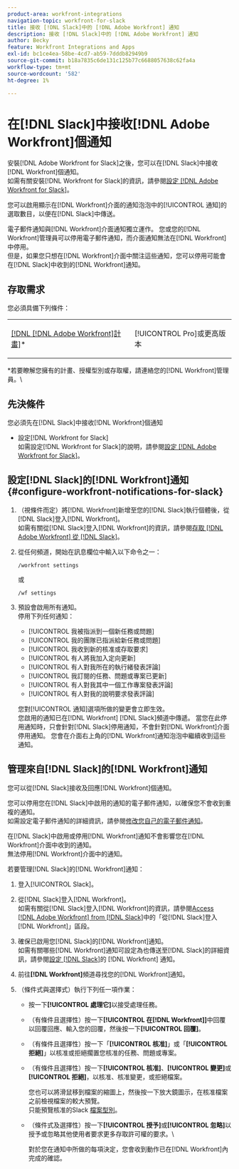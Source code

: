 ```yaml
---
product-area: workfront-integrations
navigation-topic: workfront-for-slack
title: 接收 [!DNL Slack]中的 [!DNL Adobe Workfront] 通知
description: 接收 [!DNL Slack]中的 [!DNL Adobe Workfront] 通知
author: Becky
feature: Workfront Integrations and Apps
exl-id: bc1ce4ea-58be-4cd7-ab59-7dddb82949b9
source-git-commit: b18a7835c6de131c125b77c6688057638c62fa4a
workflow-type: tm+mt
source-wordcount: '582'
ht-degree: 1%

---
```


# 在[!DNL Slack]中接收[!DNL Adobe Workfront]個通知

<!--
<p data-mc-conditions="QuicksilverOrClassic.Draft mode">(NOTE: Alina: *** Linked to Accessing Workfront from Slack.***Some of this information is duplicating in Accessing Workfront from Slack (also screen shots))</p>
-->

安裝[!DNL Adobe Workfront for Slack]之後，您可以在[!DNL Slack]中接收[!DNL Workfront]個通知。\
如需有關安裝[!DNL Workfront for Slack]的資訊，請參閱[設定 [!DNL Adobe Workfront for Slack]](../../workfront-integrations-and-apps/using-workfront-with-slack/configure-workfront-for-slack.md)。

您可以啟用顯示在[!DNL Workfront]介面的通知泡泡中的[!UICONTROL 通知]的選取數目，以便在[!DNL Slack]中傳送。

電子郵件通知與[!DNL Workfront]介面通知獨立運作。 您或您的[!DNL Workfront]管理員可以停用電子郵件通知，而介面通知無法在[!DNL Workfront]中停用。\
但是，如果您只想在[!DNL Workfront]介面中關注這些通知，您可以停用可能會在[!DNL Slack]中收到的[!DNL Workfront]通知。

## 存取需求

您必須具備下列條件：

<table style="table-layout:auto"> 
 <col> 
 </col> 
 <col> 
 </col> 
 <tbody> 
  <tr> 
   <td role="rowheader"><a href="https://business.adobe.com/products/workfront/pricing.html" target="_blank">[!DNL [!DNL Adobe Workfront]計畫]</a>*</td> 
   <td> <p>[!UICONTROL Pro]或更高版本</p> </td> 
  </tr> 
 </tbody> 
</table>

&#42;若要瞭解您擁有的計畫、授權型別或存取權，請連絡您的[!DNL Workfront]管理員。\

## 先決條件

您必須先在[!DNL Slack]中接收[!DNL Workfront]個通知

* 設定[!DNL Workfront for Slack]\
   如需設定[!DNL Workfront for Slack]的說明，請參閱[設定 [!DNL Adobe Workfront for Slack]](../../workfront-integrations-and-apps/using-workfront-with-slack/configure-workfront-for-slack.md)。

## 設定[!DNL Slack]的[!DNL Workfront]通知 {#configure-workfront-notifications-for-slack}

1. （視條件而定）將[!DNL Workfront]新增至您的[!DNL Slack]執行個體後，從[!DNL Slack]登入[!DNL Workfront]。\
   如需有關從[!DNL Slack]登入[!DNL Workfront]的資訊，請參閱[存取 [!DNL Adobe Workfront] 從 [!DNL Slack]](../../workfront-integrations-and-apps/using-workfront-with-slack/access-workfront-from-slack.md)。

1. 從任何頻道，開始在訊息欄位中輸入以下命令之一：

   `/workfront settings`

   或

   `/wf settings`

1. 預設會啟用所有通知。\
   停用下列任何通知：

   * [!UICONTROL 我被指派到一個新任務或問題]
   * [!UICONTROL 我的團隊已指派給新任務或問題]
   * [!UICONTROL 我收到新的核准或存取要求]
   * [!UICONTROL 有人將我加入定向更新]
   * [!UICONTROL 有人對我所在的執行緒發表評論]
   * [!UICONTROL 我訂閱的任務、問題或專案已更新]
   * [!UICONTROL 有人對我其中一個工作專案發表評論]
   * [!UICONTROL 有人對我的說明要求發表評論]

   您對[!UICONTROL 通知]選項所做的變更會立即生效。\
   您啟用的通知已在[!DNL Workfront] [!DNL Slack]頻道中傳遞。 當您在此停用通知時，只會針對[!DNL Slack]停用通知，不會針對[!DNL Workfront]介面停用通知。 您會在介面右上角的[!DNL Workfront]通知泡泡中繼續收到這些通知。

## 管理來自[!DNL Slack]的[!DNL Workfront]通知

您可以從[!DNL Slack]接收及回應[!DNL Workfront]個通知。

您可以停用您在[!DNL Slack]中啟用的通知的電子郵件通知，以確保您不會收到重複的通知。\
如需設定電子郵件通知的詳細資訊，請參閱[修改您自己的電子郵件通知](../../workfront-basics/using-notifications/activate-or-deactivate-your-own-event-notifications.md)。

在[!DNL Slack]中啟用或停用[!DNL Workfront]通知不會影響您在[!DNL Workfront]介面中收到的通知。\
無法停用[!DNL Workfront]介面中的通知。

若要管理[!DNL Slack]的[!DNL Workfront]通知：

1. 登入[!UICONTROL Slack]。
1. 從[!DNL Slack]登入[!DNL Workfront]。\
   如需有關從[!DNL Slack]登入[!DNL Workfront]的資訊，請參閱[Access [!DNL Adobe Workfront] from [!DNL Slack]](../../workfront-integrations-and-apps/using-workfront-with-slack/access-workfront-from-slack.md)中的「從[!DNL Slack]登入[!DNL Workfront]」區段。

1. 確保已啟用您[!DNL Slack]的[!DNL Workfront]通知。\
   如需有關哪些[!DNL Workfront]通知可設定為也傳送至[!DNL Slack]的詳細資訊，請參閱[設定 [!DNL Slack]](#configure-workfront-notifications-for-slack-configure-workfront-notifications-for-slack)的 [!DNL Workfront] 通知。

1. 前往&#x200B;**[!DNL Workfront]**&#x200B;頻道尋找您的[!DNL Workfront]通知。
1. （條件式與選擇式）執行下列任一項作業：

   * 按一下&#x200B;**[!UICONTROL 處理它]**&#x200B;以接受處理任務。

   * （有條件且選擇性）按一下&#x200B;**[!UICONTROL 在[!DNL Workfront]]**&#x200B;中回覆以回覆回應、輸入您的回覆，然後按一下&#x200B;**[!UICONTROL 回覆]**。

   * （有條件且選擇性）按一下「**[!UICONTROL 核准]**」或「**[!UICONTROL 拒絕]**」以核准或拒絕擱置您核准的任務、問題或專案。

   * （有條件且選擇性）按一下&#x200B;**[!UICONTROL 核准]**、**[!UICONTROL 變更]**&#x200B;或&#x200B;**[!UICONTROL 拒絕]**，以核准、核准變更，或拒絕檔案。

     您也可以將滑鼠移到檔案的縮圖上，然後按一下放大鏡圖示，在核准檔案之前檢視檔案的較大預覽。\
      只能預覽核准的Slack [檔案型別](https://api.slack.com/types/file)。

   * （條件式及選擇性）按一下&#x200B;**[!UICONTROL 授予]**&#x200B;或&#x200B;**[!UICONTROL 忽略]**&#x200B;以授予或忽略其他使用者要求更多存取許可權的要求。\

     對於您在通知中所做的每項決定，您會收到動作已在[!DNL Workfront]內完成的確認。

